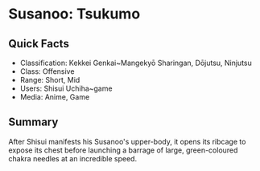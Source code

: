 # Susanoo: Tsukumo

## Quick Facts
- Classification: Kekkei Genkai~Mangekyō Sharingan, Dōjutsu, Ninjutsu
- Class: Offensive
- Range: Short, Mid
- Users: Shisui Uchiha~game
- Media: Anime, Game

## Summary
After Shisui manifests his Susanoo's upper-body, it opens its ribcage to expose its chest before launching a barrage of large, green-coloured chakra needles at an incredible speed.
